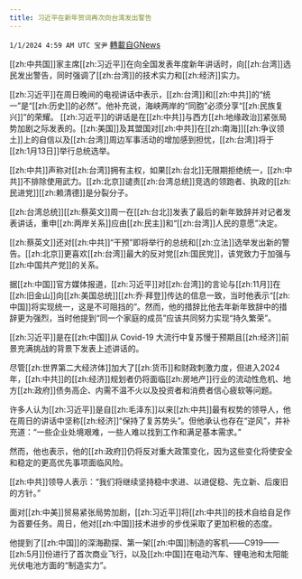 ```yaml
---
title: 习近平在新年贺词再次向台湾发出警告
---
```

`1/1/2024 4:59 AM UTC 宝尹` [轉載自GNews](https://gnews.org/articles/2171469)

[[zh:中共国]]家主席[[zh:习近平]]在向全国发表年度新年讲话时，向[[zh:台湾]]选民发出警告，同时强调了[[zh:台湾]]的技术实力和[[zh:经济]]实力。

[[zh:习近平]]在周日晚间的电视讲话中表示，[[zh:台湾]]和[[zh:中共]]的“统一”是“[[zh:历史]]的必然”。他补充说，海峡两岸的“同胞”必须分享“[[zh:民族复兴]]”的荣耀。
[[zh:习近平]]的讲话是在[[zh:中共]]与西方[[zh:地缘政治]]紧张局势加剧之际发表的。[[zh:美国]]及其盟国对[[zh:中共]]在[[zh:南海]][[zh:争议领土]]上的自信以及[[zh:台湾]]周边军事活动的增加感到担忧，[[zh:台湾]]将于[[zh:1月13日]]举行总统选举。

[[zh:中共]]声称对[[zh:台湾]]拥有主权，如果[[zh:台北]]无限期拒绝统一，[[zh:中共]]不排除使用武力。[[zh:北京]]谴责[[zh:台湾总统]]竞选的领跑者、执政的[[zh:民进党]][[zh:赖清德]]是分裂分子。

[[zh:台湾总统]][[zh:蔡英文]]周一在[[zh:台北]]发表了最后的新年致辞并对记者发表讲话，重申[[zh:两岸关系]]应由[[zh:民主]]和“[[zh:台湾]]人民的意愿”决定。

[[zh:蔡英文]]还对[[zh:中共]]“干预”即将举行的总统和[[zh:立法]]选举发出新的警告。[[zh:北京]]更喜欢[[zh:台湾]]最大的反对党[[zh:国民党]]，该党致力于加强与[[zh:中国共产党]]的关系。

据[[zh:中国]]官方媒体报道，[[zh:习近平]]对[[zh:台湾]]的言论与[[zh:11月]]在[[zh:旧金山]]向[[zh:美国总统]][[zh:乔·拜登]]传达的信息一致，当时他表示“[[zh:中国]]将实现统一，这是不可阻挡的”。然而，他的措辞比他去年新年致辞中的措辞更为强烈，当时他提到“同一个家庭的成员”应该共同努力实现“持久繁荣”。

[[zh:习近平]]是在[[zh:中国]]从 Covid-19 大流行中复苏慢于预期且[[zh:经济]]前景充满挑战的背景下发表上述讲话的。

尽管[[zh:世界第二大经济体]]加大了[[zh:货币]]和财政刺激力度，但进入2024年，[[zh:中共]]的[[zh:经济]]规划者仍将面临[[zh:房地产]]行业的流动性危机、地方[[zh:政府]]债务高企、内需不温不火以及投资者和消费者信心疲软等问题。

许多人认为[[zh:习近平]]是自[[zh:毛泽东]]以来[[zh:中共]]最有权势的领导人，他在周日的讲话中坚称[[zh:经济]]“保持了复苏势头”。但他承认也存在“逆风”，并补充道：“一些企业处境艰难，一些人难以找到工作和满足基本需求。”

然而，他也表示，他的[[zh:政府]]仍将反对重大政策变化，因为这些变化将使安全和稳定的更高优先事项面临风险。

[[zh:中共]]领导人表示：“我们将继续坚持稳中求进、以进促稳、先立新、后废旧的方针。”

面对[[zh:中美]]贸易紧张局势加剧，[[zh:习近平]]将[[zh:中共]]的技术自给自足作为首要任务。周日，他对[[zh:中国]]技术进步的步伐采取了更加积极的态度。

他提到了[[zh:中国]]的深海勘探、第一架[[zh:中国]]制造的客机——C919——[[zh:5月]]份进行了首次商业飞行，以及[[zh:中国]]在电动汽车、锂电池和太阳能光伏电池方面的“制造实力”。


